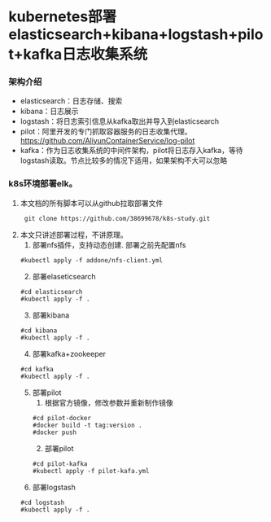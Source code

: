 # kubernetes部署elasticsearch+kibana+logstash+pilot+kafka日志收集系统
### 架构介绍
- elasticsearch：日志存储、搜索
- kibana：日志展示
- logstash：将日志索引信息从kafka取出并导入到elasticsearch
- pilot：阿里开发的专门抓取容器服务的日志收集代理。  
  https://github.com/AliyunContainerService/log-pilot
- kafka：作为日志收集系统的中间件架构，pilot将日志存入kafka，等待logstash读取。节点比较多的情况下适用，如果架构不大可以忽略
  
### k8s环境部署elk。
1. 本文档的所有脚本可以从github拉取部署文件
   ``` shell 
    git clone https://github.com/38699678/k8s-study.git 
   ```
2. 本文只讲述部署过程，不讲原理。
   1. 部署nfs插件，支持动态创建. 部署之前先配置nfs
   ``` shell
   #kubectl apply -f addone/nfs-client.yml
   ```
   2. 部署elaseticsearch
   ``` shell
   #cd elasticsearch
   #kubectl apply -f .
   ``` 
   3. 部署kibana
   ``` shell
   #cd kibana
   #kubectl apply -f .
   ```
   4. 部署kafka+zookeeper
   ``` shell
   #cd kafka
   #kubectl apply -f .
   ```
   5. 部署pilot
      1. 根据官方镜像，修改参数并重新制作镜像
      ``` shell
      #cd pilot-docker
      #docker build -t tag:version .
      #docker push 
      ```
      2. 部署pilot
      ``` shell
      #cd pilot-kafka
      #kubectl apply -f pilot-kafa.yml
      ```
   6. 部署logstash
   ``` shell
   #cd logstash
   #kubectl apply -f .
   ```

